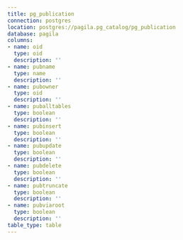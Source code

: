 ```yaml
---
title: pg_publication
connection: postgres
location: postgres://pagila.pg_catalog/pg_publication
database: pagila
columns:
- name: oid
  type: oid
  description: ''
- name: pubname
  type: name
  description: ''
- name: pubowner
  type: oid
  description: ''
- name: puballtables
  type: boolean
  description: ''
- name: pubinsert
  type: boolean
  description: ''
- name: pubupdate
  type: boolean
  description: ''
- name: pubdelete
  type: boolean
  description: ''
- name: pubtruncate
  type: boolean
  description: ''
- name: pubviaroot
  type: boolean
  description: ''
table_type: table
---
```


